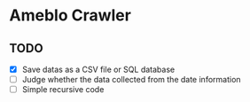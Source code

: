 # Ameblo Crawler

## TODO

- [x] Save datas as a CSV file or SQL database 
- [ ] Judge whether the data collected from the date information
- [ ] Simple recursive code
